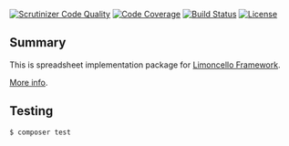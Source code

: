 [![Scrutinizer Code Quality](https://scrutinizer-ci.com/g/niftycorner/limoncello-php-spreadsheet/badges/quality-score.png?b=master)](https://scrutinizer-ci.com/g/niftycorner/limoncello-php-spreadsheet/?branch=master)
[![Code Coverage](https://scrutinizer-ci.com/g/niftycorner/limoncello-php-spreadsheet/badges/coverage.png?b=master)](https://scrutinizer-ci.com/g/niftycorner/limoncello-php-spreadsheet/?branch=master)
[![Build Status](https://travis-ci.org/niftycorner/limoncello-php-spreadsheet.svg?branch=master)](https://travis-ci.org/niftycorner/limoncello-php-spreadsheet)
[![License](https://img.shields.io/github/license/niftycorner/limoncello-php-packages.svg)](https://packagist.org/packages/niftycorner/limoncello-php-packages)

## Summary

This is spreadsheet implementation package for [Limoncello Framework](https://github.com/limoncello-php/framework).

[More info](https://github.com/niftycorner/limoncello-php-packages).

## Testing

```bash
$ composer test
```
